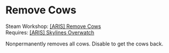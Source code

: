 # Remove Cows
Steam Workshop: [[ARIS] Remove Cows](http://steamcommunity.com/sharedfiles/filedetails/?id=421050717)  
Requires: [[ARIS] Skylines Overwatch](https://github.com/arislancrescent/CS-SkylinesOverwatch)

Nonpermanently removes all cows. Disable to get the cows back. 

